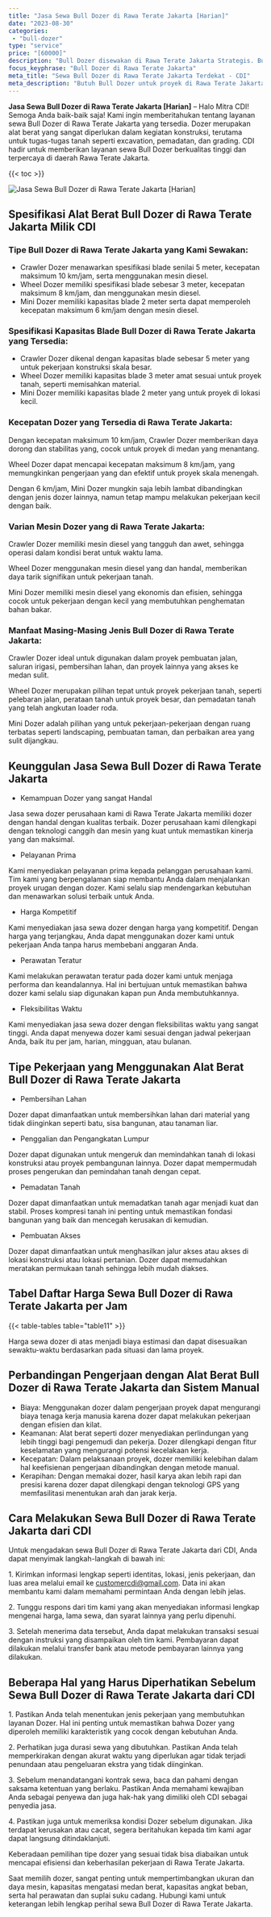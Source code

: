 ```yaml
---
title: "Jasa Sewa Bull Dozer di Rawa Terate Jakarta [Harian]"
date: "2023-08-30"
categories:
 - "bull-dozer"
type: "service"
price: "[60000]"
description: "Bull Dozer disewakan di Rawa Terate Jakarta Strategis. Bull Dozer unggulan untuk kebutuhan proyek konstruksi dengan performa maksimal. Hubungi kami untuk informasi lebih detail."
focus_keyphrase: "Bull Dozer di Rawa Terate Jakarta"
meta_title: "Sewa Bull Dozer di Rawa Terate Jakarta Terdekat - CDI"
meta_description: "Butuh Bull Dozer untuk proyek di Rawa Terate Jakarta? Kami adalah solusi tepat dengan penawaran terbaik. Klik untuk info lebih lanjut."
---
```


**Jasa Sewa Bull Dozer di Rawa Terate Jakarta [Harian]** – Halo Mitra CDI! Semoga Anda baik-baik saja! Kami ingin memberitahukan tentang layanan sewa Bull Dozer di Rawa Terate Jakarta yang tersedia. Dozer merupakan alat berat yang sangat diperlukan dalam kegiatan konstruksi, terutama untuk tugas-tugas tanah seperti excavation, pemadatan, dan grading. CDI hadir untuk memberikan layanan sewa Bull Dozer berkualitas tinggi dan terpercaya di daerah Rawa Terate Jakarta.

{{< toc >}}

![Jasa Sewa Bull Dozer di Rawa Terate Jakarta [Harian]](/images/bull-dozer/bull-dozer-17.jpg)

## Spesifikasi Alat Berat Bull Dozer di Rawa Terate Jakarta Milik CDI

### Tipe Bull Dozer di Rawa Terate Jakarta yang Kami Sewakan:

*   Crawler Dozer menawarkan spesifikasi blade senilai 5 meter, kecepatan maksimum 10 km/jam, serta menggunakan mesin diesel.
*   Wheel Dozer memiliki spesifikasi blade sebesar 3 meter, kecepatan maksimum 8 km/jam, dan menggunakan mesin diesel.
*   Mini Dozer memiliki kapasitas blade 2 meter serta dapat memperoleh kecepatan maksimum 6 km/jam dengan mesin diesel.

### Spesifikasi Kapasitas Blade Bull Dozer di Rawa Terate Jakarta yang Tersedia:

*   Crawler Dozer dikenal dengan kapasitas blade sebesar 5 meter yang untuk pekerjaan konstruksi skala besar.
*   Wheel Dozer memiliki kapasitas blade 3 meter amat sesuai untuk proyek tanah, seperti memisahkan material.
*   Mini Dozer memiliki kapasitas blade 2 meter yang untuk proyek di lokasi kecil.

### Kecepatan Dozer yang Tersedia di Rawa Terate Jakarta:

Dengan kecepatan maksimum 10 km/jam, Crawler Dozer memberikan daya dorong dan stabilitas yang, cocok untuk proyek di medan yang menantang.

Wheel Dozer dapat mencapai kecepatan maksimum 8 km/jam, yang memungkinkan pengerjaan yang dan efektif untuk proyek skala menengah.

Dengan 6 km/jam, Mini Dozer mungkin saja lebih lambat dibandingkan dengan jenis dozer lainnya, namun tetap mampu melakukan pekerjaan kecil dengan baik.

### Varian Mesin Dozer yang di Rawa Terate Jakarta:

Crawler Dozer memiliki mesin diesel yang tangguh dan awet, sehingga operasi dalam kondisi berat untuk waktu lama.

Wheel Dozer menggunakan mesin diesel yang dan handal, memberikan daya tarik signifikan untuk pekerjaan tanah.

Mini Dozer memiliki mesin diesel yang ekonomis dan efisien, sehingga cocok untuk pekerjaan dengan kecil yang membutuhkan penghematan bahan bakar.

### Manfaat Masing-Masing Jenis Bull Dozer di Rawa Terate Jakarta:

Crawler Dozer ideal untuk digunakan dalam proyek pembuatan jalan, saluran irigasi, pembersihan lahan, dan proyek lainnya yang akses ke medan sulit.

Wheel Dozer merupakan pilihan tepat untuk proyek pekerjaan tanah, seperti pelebaran jalan, perataan tanah untuk proyek besar, dan pemadatan tanah yang telah angkutan loader roda.

Mini Dozer adalah pilihan yang untuk pekerjaan-pekerjaan dengan ruang terbatas seperti landscaping, pembuatan taman, dan perbaikan area yang sulit dijangkau.

## Keunggulan Jasa Sewa Bull Dozer di Rawa Terate Jakarta

*   Kemampuan Dozer yang sangat Handal

Jasa sewa dozer perusahaan kami di Rawa Terate Jakarta memiliki dozer dengan handal dengan kualitas terbaik. Dozer perusahaan kami dilengkapi dengan teknologi canggih dan mesin yang kuat untuk memastikan kinerja yang dan maksimal.
*   Pelayanan Prima

Kami menyediakan pelayanan prima kepada pelanggan perusahaan kami. Tim kami yang berpengalaman siap membantu Anda dalam menjalankan proyek urugan dengan dozer. Kami selalu siap mendengarkan kebutuhan dan menawarkan solusi terbaik untuk Anda.
*   Harga Kompetitif

Kami menyediakan jasa sewa dozer dengan harga yang kompetitif. Dengan harga yang terjangkau, Anda dapat menggunakan dozer kami untuk pekerjaan Anda tanpa harus membebani anggaran Anda.
*   Perawatan Teratur

Kami melakukan perawatan teratur pada dozer kami untuk menjaga performa dan keandalannya. Hal ini bertujuan untuk memastikan bahwa dozer kami selalu siap digunakan kapan pun Anda membutuhkannya.
*   Fleksibilitas Waktu

Kami menyediakan jasa sewa dozer dengan fleksibilitas waktu yang sangat tinggi. Anda dapat menyewa dozer kami sesuai dengan jadwal pekerjaan Anda, baik itu per jam, harian, mingguan, atau bulanan.

## Tipe Pekerjaan yang Menggunakan Alat Berat Bull Dozer di Rawa Terate Jakarta

*   Pembersihan Lahan

Dozer dapat dimanfaatkan untuk membersihkan lahan dari material yang tidak diinginkan seperti batu, sisa bangunan, atau tanaman liar.
*   Penggalian dan Pengangkatan Lumpur

Dozer dapat digunakan untuk mengeruk dan memindahkan tanah di lokasi konstruksi atau proyek pembangunan lainnya. Dozer dapat mempermudah proses pengerukan dan pemindahan tanah dengan cepat.
*   Pemadatan Tanah

Dozer dapat dimanfaatkan untuk memadatkan tanah agar menjadi kuat dan stabil. Proses kompresi tanah ini penting untuk memastikan fondasi bangunan yang baik dan mencegah kerusakan di kemudian.
*   Pembuatan Akses

Dozer dapat dimanfaatkan untuk menghasilkan jalur akses atau akses di lokasi konstruksi atau lokasi pertanian. Dozer dapat memudahkan meratakan permukaan tanah sehingga lebih mudah diakses.

## Tabel Daftar Harga Sewa Bull Dozer di Rawa Terate Jakarta per Jam

{{< table-tables table="table11" >}}

Harga sewa dozer di atas menjadi biaya estimasi dan dapat disesuaikan sewaktu-waktu berdasarkan pada situasi dan lama proyek.

## Perbandingan Pengerjaan dengan Alat Berat Bull Dozer di Rawa Terate Jakarta dan Sistem Manual

*   Biaya: Menggunakan dozer dalam pengerjaan proyek dapat mengurangi biaya tenaga kerja manusia karena dozer dapat melakukan pekerjaan dengan efisien dan kilat.
*   Keamanan: Alat berat seperti dozer menyediakan perlindungan yang lebih tinggi bagi pengemudi dan pekerja. Dozer dilengkapi dengan fitur keselamatan yang mengurangi potensi kecelakaan kerja.
*   Kecepatan: Dalam pelaksanaan proyek, dozer memiliki kelebihan dalam hal keefisienan pengerjaan dibandingkan dengan metode manual.
*   Kerapihan: Dengan memakai dozer, hasil karya akan lebih rapi dan presisi karena dozer dapat dilengkapi dengan teknologi GPS yang memfasilitasi menentukan arah dan jarak kerja.

## Cara Melakukan Sewa Bull Dozer di Rawa Terate Jakarta dari CDI

Untuk mengadakan sewa Bull Dozer di Rawa Terate Jakarta dari CDI, Anda dapat menyimak langkah-langkah di bawah ini:

1\.  Kirimkan informasi lengkap seperti identitas, lokasi, jenis pekerjaan, dan luas area melalui email ke customercdi@gmail.com. Data ini akan membantu kami dalam memahami permintaan Anda dengan lebih jelas.

2\.  Tunggu respons dari tim kami yang akan menyediakan informasi lengkap mengenai harga, lama sewa, dan syarat lainnya yang perlu dipenuhi.

3\.  Setelah menerima data tersebut, Anda dapat melakukan transaksi sesuai dengan instruksi yang disampaikan oleh tim kami. Pembayaran dapat dilakukan melalui transfer bank atau metode pembayaran lainnya yang dilakukan.

## Beberapa Hal yang Harus Diperhatikan Sebelum Sewa Bull Dozer di Rawa Terate Jakarta dari CDI

1\.  Pastikan Anda telah menentukan jenis pekerjaan yang membutuhkan layanan Dozer. Hal ini penting untuk memastikan bahwa Dozer yang diperoleh memiliki karakteristik yang cocok dengan kebutuhan Anda.

2\.  Perhatikan juga durasi sewa yang dibutuhkan. Pastikan Anda telah memperkirakan dengan akurat waktu yang diperlukan agar tidak terjadi penundaan atau pengeluaran ekstra yang tidak diinginkan.

3\.  Sebelum menandatangani kontrak sewa, baca dan pahami dengan saksama ketentuan yang berlaku. Pastikan Anda memahami kewajiban Anda sebagai penyewa dan juga hak-hak yang dimiliki oleh CDI sebagai penyedia jasa.

4\.  Pastikan juga untuk memeriksa kondisi Dozer sebelum digunakan. Jika terdapat kerusakan atau cacat, segera beritahukan kepada tim kami agar dapat langsung ditindaklanjuti.

Keberadaan pemilihan tipe dozer yang sesuai tidak bisa diabaikan untuk mencapai efisiensi dan keberhasilan pekerjaan di Rawa Terate Jakarta.

Saat memilih dozer, sangat penting untuk mempertimbangkan ukuran dan daya mesin, kapasitas mengatasi medan berat, kapasitas angkat beban, serta hal perawatan dan suplai suku cadang. Hubungi kami untuk keterangan lebih lengkap perihal sewa Bull Dozer di Rawa Terate Jakarta.